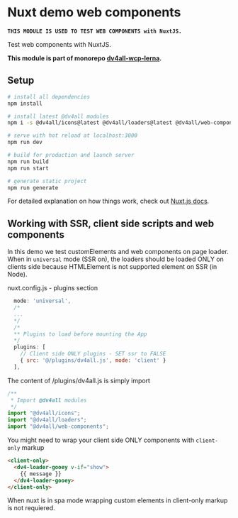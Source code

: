 # Nuxt demo web components

**`THIS MODULE IS USED TO TEST WEB COMPONENTS with NuxtJS.`**

Test web components with NuxtJS.

**This module is part of monorepo [dv4all-wcp-lerna](https://github.com/dmijatovic/dv4all-wcp-lerna).**

## Setup

```bash
# install all dependencies
npm install

# install latest @dv4all modules
npm i -s @dv4all/icons@latest @dv4all/loaders@latest @dv4all/web-components@latest

# serve with hot reload at localhost:3000
npm run dev

# build for production and launch server
npm run build
npm run start

# generate static project
npm run generate

```

For detailed explanation on how things work, check out [Nuxt.js docs](https://nuxtjs.org).

## Working with SSR, client side scripts and web components

In this demo we test customElements and web components on page loader. When in `universal` mode (SSR on), the loaders should be loaded ONLY on clients side because HTMLElement is not supported element on SSR (in Node).

nuxt.config.js - plugins section

```javascript
  mode: 'universal',
  /*
  ...
  */
  /*
  ** Plugins to load before mounting the App
  */
  plugins: [
    // Client side ONLY plugins - SET ssr to FALSE
    { src: '@/plugins/dv4all.js', mode: 'client' }
  ],
```

The content of /plugins/dv4all.js is simply import

```javascript
/**
 * Import @dv4all modules
 */
import "@dv4all/icons";
import "@dv4all/loaders";
import "@dv4all/web-components";
```

You might need to wrap your client side ONLY components with `client-only` markup

```html
<client-only>
  <dv4-loader-gooey v-if="show">
    {{ message }}
  </dv4-loader-gooey>
</client-only>
```

When nuxt is in spa mode wrapping custom elements in client-only markup is not requiered.
